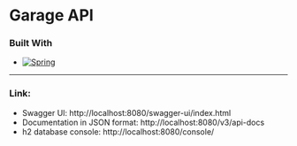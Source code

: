 
# Garage API

### Built With
- [![Spring][Spring.io]][Spring-url]

***

### Link:
- Swagger UI: http://localhost:8080/swagger-ui/index.html
- Documentation in JSON format: http://localhost:8080/v3/api-docs
- h2 database console: http://localhost:8080/console/


<!-- MARKDOWN LINKS & IMAGES -->
[Spring-url]: https://spring.io/
[Spring.io]: https://img.shields.io/badge/Spring-4A4A55?style=for-the-badge&logo=spring&logoColor=#6db33f